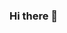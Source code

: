 ### Hi there 👋

<!--
**geovaniorsoli/geovaniorsoli** is a ✨ _special_ ✨ repository because its `README.md` (this file) appears on your GitHub profile.

- 🔭 I’m currently working on @nowecompany
- 🌱 I’m currently learning javascript python and arduino 
- 👯 I’m looking to collaborate on nowecompany
- 💬 Ask me about ...
- 📫 How to reach me: geovanispop@gmail.com @geovaniorsoli on social medias 
- ⚡ Fun fact: im a skater 

